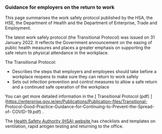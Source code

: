 ###  Guidance for employers on the return to work

This page summarises the work safely protocol published by the HSA, the HSE,
the Department of Health and the Department of Enterprise, Trade and
Employment.

The latest work safely protocol (the Transitional Protocol) was issued on 31
January 2022. It reflects the Government announcement on the easing of public
health measures and places a greater emphasis on supporting the safe return to
physical attendance in the workplace.

The Transitional Protocol:

  * Describes the steps that employers and employees should take before a workplace reopens to make sure they can return to work safely 
  * Sets out infection prevention and control measures to allow a safe return and a continued safe operation of the workplace 

You can get more detailed information in the [ Transitional Protocol (pdf)
](https://enterprise.gov.ie/en/Publications/Publication-files/Transitional-
Protocol-Good-Practice-Guidance-for-Continuing-to-Prevent-the-Spread-of-
COVID-19.pdf) .

The [ Health Safety Authority (HSA) website
](https://www.hsa.ie/eng/topics/covid-19_coronavirus_information_and_resources/covid-19_business_supports/business_supports/work_safely_templates_checklists_and_posters/)
has checklists and templates on ventilation, rapid antigen testing and
returning to the office.
